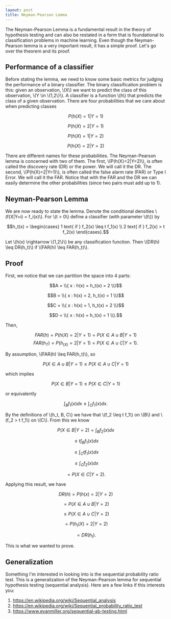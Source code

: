 ```yaml
---
layout: post
title: Neyman-Pearson Lemma
---
```



The Neyman-Pearson Lemma is a fundamental result in the theory of hypothesis testing and can also be restated in a form that is foundational to classification problems in machine learning. Even though the Neyman-Pearson lemma is a very important result, it has a simple proof. Let's go over the theorem and its proof.


## Performance of a classifier

Before stating the lemma, we need to know some basic metrics for judging the performance of a binary classifier. The binary classification problem is this: given an observation, \\(X\\) we want to predict the class of this observation, \\(Y \in \\{1,2\\}\\). A classifier is a function \\(h\\) that predicts the class of a given observation. There are four probabilities that we care about when predicting classes

$$P(h(X) = 1 | Y=1)$$

$$P(h(X) = 2 | Y=1)$$

$$P(h(X) = 1 | Y=2)$$

$$P(h(X) = 2 | Y=2)$$

There are different names for these probabilities. The Neyman-Pearson lemma is concerned with two of them. The first, \\(P(h(X)=2|Y=2)\\), is often called the discovery rate (DR) or the power. We will call it the DR. The second, \\(P(h(X)=2|Y=1)\\), is often called the false alarm rate (FAR) or Type I Error. We will call it the FAR. Notice that with the FAR and the DR we can easily determine the other probabilities (since two pairs must add up to 1).



## Neyman-Pearson Lemma

We are now ready to state the lemma. Denote the conditional densities \\(f(X|Y=i) = f_i(x)\\). For \\(t > 0\\) define a classifier (with parameter \\(t\\)) by

$$h_t(x) = \begin{cases}
1 text{ if } f_2(x) \leq t f_1(x) \\
2 text{ if } f_2(x) > t f_2(x) 
\end{cases}.$$

Let \\(h(x) \rightarrow \\{1,2\\}\\) be any classification function. Then \\(DR(h) \leq DR(h_t)\\) if \\(FAR(h) \leq FAR(h_t)\\).

## Proof

First, we notice that we can partition the space into 4 parts:

$$A = \\{ x : h(x) = h_t(x) = 2 \\}$$

$$B = \\{ x : h(x) = 2, h_t(x) = 1 \\}$$

$$C = \\{ x : h(x) = 1, h_t(x) = 2 \\}$$

$$D = \\{ x : h(x) = h_t(x) = 1 \\}.$$

Then,

$$FAR(h) = P(h(X)=2|Y=1) = P(X \in A \cup B | Y = 1)$$
$$FAR(h_T) = P(h_(X)=2|Y=1) = P(X \in A \cup C | Y = 1).$$

By assumption, \\(FAR(h) \leq FAR(h_t)\\), so 

$$P(X \in A \cup B | Y = 1) \leq P(X \in A \cup C | Y = 1)$$

which implies

$$P(X \in B | Y = 1) \leq P(X \in C | Y = 1)$$

or equivalently

$$\int_B f_1(x) dx \leq \int_C f_1(x) dx.$$

By the definitions of \\(h_t, B, C\\) we have that \\(f_2 \leq t f_1\\) on \\(B\\) and \\(f_2 > t f_1\\) on \\(C\\). From this we know 

$$P(X \in B | Y = 2) = \int_B f_2(x) dx$$

$$ \leq t \int_B f_1(x) dx$$

$$ \leq \int_C t f_1(x) dx$$

$$ \leq \int_C f_2(x) dx$$

$$ = P(X \in C | Y = 2).$$

Applying this result, we have

$$DR(h) = P(h(x) =2 | Y=2)$$

$$ = P(X \in A \cup B| Y = 2)$$

$$ \leq  P(X \in A \cup C| Y = 2)$$

$$ = P(h_t(X) = 2 | Y = 2)$$

$$ = DR(h_t).$$

This is what we wanted to prove.



## Generalization

Something I'm interested in looking into is the sequential probability ratio test. This is a generalization of the Neyman-Pearson lemma for sequential hypothesis testing (sequential analysis). Here are a few links if this interests you:

1. https://en.wikipedia.org/wiki/Sequential_analysis
2. https://en.wikipedia.org/wiki/Sequential_probability_ratio_test
3. https://www.evanmiller.org/sequential-ab-testing.html



